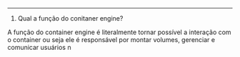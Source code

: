 ----------

1. Qual a função do conitaner engine?


A função do container engine é literalmente tornar possível a interação com o container ou seja ele é responsável por montar volumes, gerenciar e comunicar usuários n